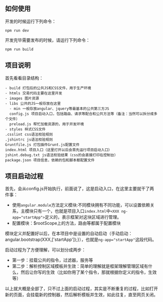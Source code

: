 ## 如何使用

开发的时候运行下列命令：

```
npm run dev
```

开发完毕需要发布的时候，请运行下列命令：

```
npm run build
```

## 项目说明

首先看看目录结构：

    - build 打包后的公共JS和CSS文件，用于生产环境
    - htmls 交易代码主要在这里开发
    - images 图片资源
    - libs 公共的JS一般存放在这里
      - min 一般存放angular、jquery等最基本的公共第三方JS
      config.js 项目启动入口，包括路由、请求等配合和公共方法等（备注：当然可以拆分成多个文件）
      preload.js 帮忙加载资源的，用于开发环境
    - styles 样式CSS文件
    .csslint css语法校验规则
    .jshintrc js语法校验规则
    Gruntfile.js 打包插件Grunt.js配置文件
    index.html 项目入口（这里打开以后会首先运行项目启动入口）
    jshint.debug.txt js语法校验结果（css的会直接打印在控制台）
    package.json 项目信息，依赖的包和脚本都配置文件

## 项目启动过程

首先，会从config.js开始执行，前面说了，这是启动入口，在这里主要就干了两件事：

- 使用```angular.module```方法定义模块:不同模块拥有不同功能，可以设置依赖关系，主模块只有一个，也就是项目入口```index.html```中```<XXX ng-app="startApp">```定义的，表示框架对这块区域进行管理。
- 配置模块：$rootScope上的方法，路由等都属于配置模块

模块定义并配置好以后，在本项目中是设置的自动启动（手动启动：angular.bootstrap(XXX,['startApp']);}），也就是```ng-app="startApp"```这段代码。

启动过程为了方便理解，可以划分成两步：

- 第一步：挂载公共的指令，过滤器，服务等
- 第二步：解析控制区域模板并生效：简单的理解就是框架理解管理区域有什么，然后让你写的生效（比如你用了某个指令，那就根据你定义的指令，生效等）

以上就大概是全部了，只不过上面的启动过程，其实是不断重复的过程，比如打开新的页面，会挂载新的控制器，然后解析模板并生效，如此往复，直至网页关闭。
